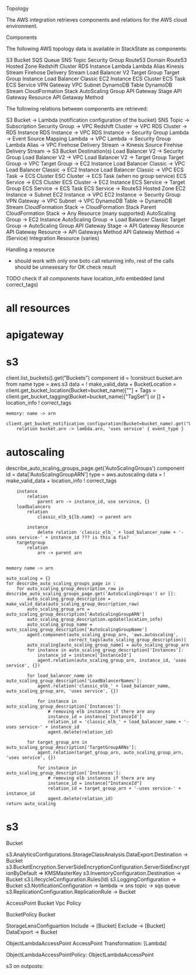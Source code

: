 

Topology

The AWS integration retrieves components and relations for the AWS cloud environment.

Components

The following AWS topology data is available in StackState as components:

S3 Bucket
SQS Queue
SNS Topic
Security Group
Route53 Domain
Route53 Hosted Zone
Redshift Cluster
RDS Instance
Lambda
Lambda Alias
Kinesis Stream
Firehose Delivery Stream
Load Balancer V2
Target Group
Target Group Instance
Load Balancer Classic
EC2 Instance
ECS Cluster
ECS Task
ECS Service
VPN Gateway
VPC
Subnet
DynamoDB Table
DynamoDB Stream
CloudFormation Stack
AutoScaling Group
API Gateway Stage
API Gateway Resource
API Getaway Method

The following relations between components are retrieved:

S3 Bucket → Lambda (notification configuration of the bucket)
SNS Topic → Subscription
Security Group → VPC
Redshift Cluster → VPC
RDS Cluster → RDS Instance
RDS Instance → VPC
RDS Instance → Security Group
Lambda → Event Source Mapping
Lambda → VPC
Lambda → Security Group
Lambda Alias → VPC
Firehose Delivery Stream → Kinesis Source
Firehise Delivery Stream → S3 Bucket Destination(s)
Load Balancer V2 → Security Group
Load Balancer V2 → VPC
Load Balancer V2 → Target Group
Target Group → VPC
Target Group → EC2 Instance
Load Balancer Classic → VPC
Load Balancer Classic → EC2 Instance
Load Balancer Classic → VPC
ECS Task → ECS Cluster
ESC Cluster → ECS Task (when no group service)
ECS Service → ECS Cluster
ECS Cluster → EC2 Instance
ECS Service → Target Group
ECS Service → ECS Task
ECS Service → Route53 Hosted Zone
EC2 Instance → Subnet
EC2 Instance → VPC
EC2 Instance → Security Group
VPN Gateway → VPC
Subnet → VPC
DynamoDB Table → DynamoDB Stream
CloudFormation Stack → CloudFormation Stack Parent
CloudFormation Stack → Any Resource (many supported)
AutoScaling Group → EC2 Instance
AutoScaling Group → Load Balancer Classic
Target Group → AutoScaling Group 
API Gateway Stage → API Gateway Resource
API Gateway Resource → API Gateways Method
API Gateway Method → (Service) Integration Resource (varies)




















Handling a resource

- should work with only one boto call returning info, rest of the calls should be unnesesary for OK check result

TODO check if all components have location_info embedded (and correct_tags)

# all resources

# apigateway



# s3

client.list_buckets().get("Buckets")
    component 
        id = !construct bucket.arn from name
        type = aws.s3
        data =
            ! make_valid_data
            + BucketLocation = client.get_bucket_location(Bucket=bucket_name)[""]
            + Tags = client.get_bucket_tagging(Bucket=bucket_name)["TagSet"] or []
            + location_info
            ! correct_tags

    memory: name -> arn

    client.get_bucket_notification_configuration(Bucket=bucket_name).get("LambdaFunctionConfigurations")
        relation bucket.arn -> lambda.arn, 'uses service' { event_type }

# autoscaling

describe_auto_scaling_groups_page.get('AutoScalingGroups')
    component
        id = data['AutoScalingGroupARN']
        type = aws.autoscaling
        data =
            ! make_valid_data
            + location_info
            ! correct_tags

        instance
            relation
                parent arn -> instance_id, use servince, {}
        loadbalancers
            relation
                classic_elb_${lb.name} -> parent arn

            instance
                delete relation 'classic_elb_' + load_balancer_name + '-uses service-' + instance_id ??? is this a fix?
        targetgroup
            relation
                arn -> parent arn


    memory name -> arn

    auto_scaling = {}
    for describe_auto_scaling_groups_page in :
        for auto_scaling_group_description_raw in describe_auto_scaling_groups_page.get('AutoScalingGroups') or []:
            auto_scaling_group_description = make_valid_data(auto_scaling_group_description_raw)
            auto_scaling_group_arn = auto_scaling_group_description['AutoScalingGroupARN']
            auto_scaling_group_description.update(location_info)
            auto_scaling_group_name = auto_scaling_group_description['AutoScalingGroupName']
            agent.component(auto_scaling_group_arn, 'aws.autoscaling',
                            correct_tags(auto_scaling_group_description))
            auto_scaling[auto_scaling_group_name] = auto_scaling_group_arn
            for instance in auto_scaling_group_description['Instances']:
                instance_id = instance['InstanceId']
                agent.relation(auto_scaling_group_arn, instance_id, 'uses service', {})

            for load_balancer_name in auto_scaling_group_description['LoadBalancerNames']:
                agent.relation('classic_elb_' + load_balancer_name, auto_scaling_group_arn, 'uses service', {})

                for instance in auto_scaling_group_description['Instances']:
                    # removing elb instances if there are any
                    instance_id = instance['InstanceId']
                    relation_id = 'classic_elb_' + load_balancer_name + '-uses service-' + instance_id
                    agent.delete(relation_id)

            for target_group_arn in auto_scaling_group_description['TargetGroupARNs']:
                agent.relation(target_group_arn, auto_scaling_group_arn, 'uses service', {})

                for instance in auto_scaling_group_description['Instances']:
                    # removing elb instances if there are any
                    instance_id = instance["InstanceId"]
                    relation_id = target_group_arn + '-uses service-' + instance_id
                    agent.delete(relation_id)
    return auto_scaling




# s3

Bucket

s3.AnalyticsConfigurations.StorageClassAnalysis.DataExport.Destination -> Bucket
s3.BucketEncryption.ServerSideEncryptionConfiguration.ServerSideEncryptionByDefault => KMSMasterKey
s3.InventoryConfiguration.Destination -> Bucket
s3.LifecycleConfiguration.Rules(Id)
s3.LoggingConfiguration -> Bucket
s3.NotificationConfiguration
  -> lambda
  -> sns topic
  -> sqs queue
s3.ReplicationConfiguration.ReplicationRule -> Bucket

AccessPoint
    Bucket
    Vpc
    Policy

BucketPolicy
    Bucket

StorageLensConfiguartion
    Include -> [Bucket]
    Exclude -> [Bucket]
    DataExport -> Bucket

ObjectLambdaAccessPoint
    AccessPoint
    Transformation: [Lambda]

ObjectLambdaAccessPointPolicy:
    ObjectLambdaAccessPoint

s3 on outposts:


